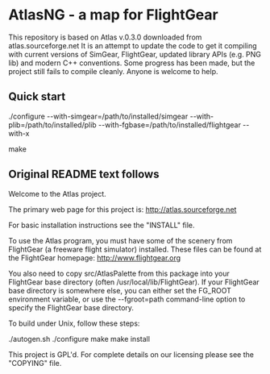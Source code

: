 # AtlasNG - a map for FlightGear

This repository is based on Atlas v.0.3.0 downloaded from atlas.sourceforge.net
It is an attempt to update the code to get it compiling with current versions of
SimGear, FlightGear, updated library APIs (e.g. PNG lib) and modern C++ conventions.
Some progress has been made, but the project still fails to compile cleanly.
Anyone is welcome to help.

## Quick start

./configure
 --with-simgear=/path/to/installed/simgear 
 --with-plib=/path/to/installed/plib 
 --with-fgbase=/path/to/installed/flightgear 
 --with-x

make



## Original README text follows

Welcome to the Atlas project.

The primary web page for this project is: <http://atlas.sourceforge.net>

For basic installation instructions see the "INSTALL" file.

To use the Atlas program, you must have some of the scenery from FlightGear
(a freeware flight simulator) installed. These files can be found at the
FlightGear homepage: <http://www.flightgear.org>

You also need to copy src/AtlasPalette from this package into your FlightGear
base directory (often /usr/local/lib/FlightGear).  If your FlightGear base
directory is somewhere else, you can either set the FG_ROOT environment
variable, or use the --fgroot=path command-line option to specify the
FlightGear base directory.

To build under Unix, follow these steps:

 ./autogen.sh
 ./configure
 make
 make install

This project is GPL'd.  For complete details on our licensing please
see the "COPYING" file.
